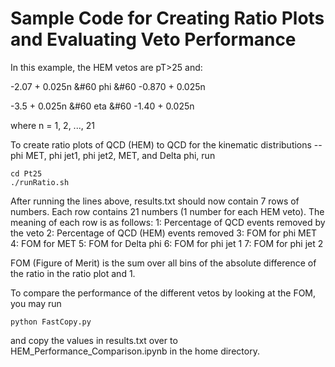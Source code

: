 # Sample Code for Creating Ratio Plots and Evaluating Veto Performance

In this example, the HEM vetos are pT>25 and:

-2.07 + 0.025n &#60 phi &#60 -0.870 + 0.025n

-3.5 + 0.025n &#60 eta &#60 -1.40 + 0.025n

where n = 1, 2, ..., 21

To create ratio plots of QCD (HEM) to QCD for the kinematic distributions -- phi MET, phi jet1, phi jet2, MET, and Delta phi, run
```
cd Pt25
./runRatio.sh
```


After running the lines above, results.txt should now contain 7 rows of numbers. Each row contains 21 numbers (1 number for each HEM veto). The meaning of each row is as follows:
1: Percentage of QCD events removed by the veto
2: Percentage of QCD (HEM) events removed
3: FOM for phi MET
4: FOM for MET
5: FOM for Delta phi
6: FOM for phi jet 1
7: FOM for phi jet 2

FOM (Figure of Merit) is the sum over all bins of the absolute difference of the ratio in the ratio plot and 1.

To compare the performance of the different vetos by looking at the FOM, you may run
```
python FastCopy.py
```
and copy the values in results.txt over to HEM_Performance_Comparison.ipynb in the home directory.
